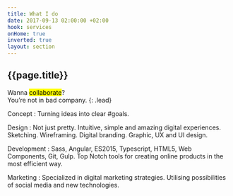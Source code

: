 ```yaml
---
title: What I do
date: 2017-09-13 02:00:00 +02:00
hook: services
onHome: true
inverted: true
layout: section
---
```


## {{page.title}}

Wanna <mark>collaborate</mark>?<br> You’re not in bad company.
{: .lead}

Concept
: Turning ideas into clear #goals.

Design
: Not just pretty. Intuitive, simple and amazing digital experiences. Sketching. Wireframing. Digital branding. Graphic, UX and UI design.

Development
: Sass, Angular, ES2015, Typescript, HTML5, Web Components, Git, Gulp. Top Notch tools for creating online products in the most efficient way.

Marketing
: Specialized in digital marketing strategies. Utilising possibilities of social media and new technologies.

